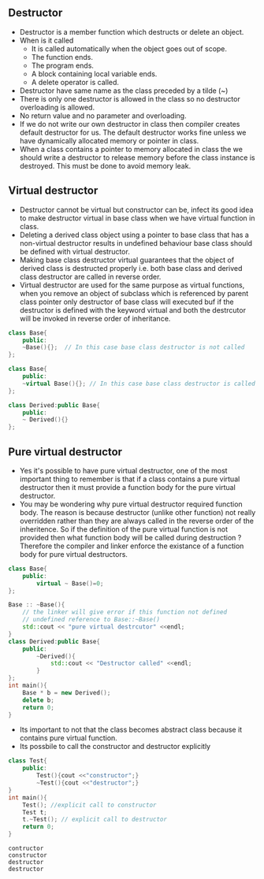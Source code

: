 ## Destructor ##
- Destructor is a member function which destructs or delete an object.
- When is it called 
    - It is called automatically when the object goes out of scope.
    - The function ends.
    - The program ends.
    - A block containing local variable ends.
    - A delete operator is called.
- Destructor have same name as the class preceded by a tilde (~)
- There is only one destructor is allowed in the class so no destructor overloading is allowed.
- No return value and no parameter and overloading.
- If we do not write our own destructor in class then compiler creates default destructor for us. The default destructor works fine unless we have dynamically allocated memory or pointer in class.
- When a class contains a pointer to memory allocated in class the we should write a destructor to release memory before the class instance is destroyed. This must be done to avoid memory leak.

## Virtual destructor ##
- Destructor cannot be virtual but constructor can be, infect its good idea to make destructor virtual in base class when we have virtual function in class.
- Deleting a derived class object using a pointer to base class that has a non-virtual destructor results in undefined behaviour base class should be defined with virtual destructor.
- Making base class destructor virtual guarantees that the object of derived class is destructed properly i.e. both base class and derived class destructor are called in reverse order.
- Virtual destructor are used for the same purpose as virtual functions,
when you remove an object of subclass which is referenced by parent class pointer only destructor of base class will executed buf if the destructor is defined with the keyword virtual and both the destrcutor will be invoked in reverse order of inheritance.
```cpp
class Base{
    public:
    ~Base(){};  // In this case base class destructor is not called
};

class Base{
    public:
    ~virtual Base(){}; // In this case base class destructor is called
};

class Derived:public Base{
    public:
    ~ Derived(){}
};
```
## Pure virtual destructor ##
- Yes it's possible to have pure virtual destructor, one of the most important thing to remember is that if a class contains a pure virtual destructor then it must provide a function body for the pure virtual destructor.
- You may be wondering why pure virtual destructor required function body.
The reason is because destructor (unlike other function) not really overridden rather than they are always called in the reverse order of the inheritence. So if the definition of the pure virtual function is not provided then what function body will be called during destruction ?
Therefore the compiler and linker enforce the existance of a function body for pure virtual destructors.

```cpp
class Base{
    public:
        virtual ~ Base()=0;
};

Base :: ~Base(){
    // the linker will give error if this function not defined
    // undefined reference to Base::~Base()
    std::cout << "pure virtual destrcutor" <<endl;
}
class Derived:public Base{
    public:
        ~Derived(){
            std::cout << "Destructor called" <<endl;
        }
};
int main(){
    Base * b = new Derived();
    delete b;
    return 0;
}
```
- Its important to not that the class becomes abstract class because it contains pure virtual function.
- Its possbile to call the constructor and destructor explicitly
```cpp
class Test{
    public:
        Test(){cout <<"constructor";}
        ~Test(){cout <<"destructor";}
}
int main(){
    Test(); //explicit call to constructor
    Test t;
    t.~Test(); // explicit call to destructor
    return 0;
}
```
```
contructor
constructor
destructor
destructor
```


